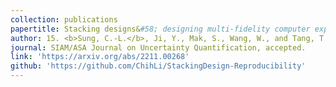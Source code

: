 ```yaml
---
collection: publications
papertitle: Stacking designs&#58; designing multi-fidelity computer experiments with target predictive accuracy
author: 15. <b>Sung, C.-L.</b>, Ji, Y., Mak, S., Wang, W., and Tang, T. (2023+)
journal: SIAM/ASA Journal on Uncertainty Quantification, accepted.
link: 'https://arxiv.org/abs/2211.00268'
github: 'https://github.com/ChihLi/StackingDesign-Reproducibility'
---
```


